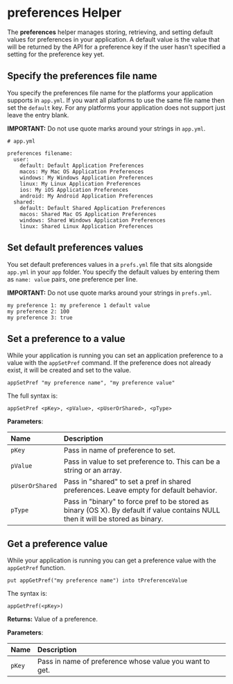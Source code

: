 # preferences Helper

The **preferences** helper manages storing, retrieving, and setting default values for preferences in your application. A default value is the value that will be returned by the API for a preference key if the user hasn't specified a setting for the preference key yet.

## Specify the preferences file name

You specify the preferences file name for the platforms your application supports in `app.yml`. If you want all platforms to use the same file name then set the `default` key. For any platforms your application does not support just leave the entry blank.

**IMPORTANT:** Do not use quote marks around your strings in `app.yml`.

```
# app.yml

preferences filename:
  user:
    default: Default Application Preferences
    macos: My Mac OS Application Preferences
    windows: My Windows Application Preferences
    linux: My Linux Application Preferences
    ios: My iOS Application Preferences
    android: My Android Application Preferences
  shared:
    default: Default Shared Application Preferences
    macos: Shared Mac OS Application Preferences
    windows: Shared Windows Application Preferences
    linux: Shared Linux Application Preferences
```

## Set default preferences values

You set default preferences values in a `prefs.yml` file that sits alongside `app.yml` in your `app` folder. You specify the default values by entering them as `name: value` pairs, one preference per line.

**IMPORTANT:** Do not use quote marks around your strings in `prefs.yml`.

```
my preference 1: my preference 1 default value
my preference 2: 100
my preference 3: true
```

## Set a preference to a value

While your application is running you can set an application preference to a value with the `appSetPref` command. If the preference does not already exist, it will be created and set to the value.

```
appSetPref "my preference name", "my preference value"
```

The full syntax is:

```
appSetPref <pKey>, <pValue>, <pUserOrShared>, <pType>
```

**Parameters**:

| Name | Description |
|:---- |:----------- |
| `pKey` |  Pass in name of preference to set. |
| `pValue` |  Pass in value to set preference to. This can be a string or an array. |
| `pUserOrShared` |  Pass in "shared" to set a pref in shared preferences. Leave empty for default behavior. |
| `pType` |  Pass in "binary" to force pref to be stored as binary (OS X). By default if value contains NULL then it will be stored as binary. |

## Get a preference value

While your application is running you can get a preference value with the `appGetPref` function.

```
put appGetPref("my preference name") into tPreferenceValue
```

The syntax is:

```
appGetPref(<pKey>)
```

**Returns:** Value of a preference.

**Parameters**:

| Name | Description |
|:---- |:----------- |
| `pKey` |  Pass in name of preference whose value you want to get. |
